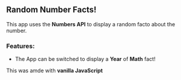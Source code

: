 ## Random Number Facts!
This app uses the **Numbers API** to display a random facto about the number.
### Features:  
  - The App can be switched to display a **Year** of **Math** fact!  

This was amde with **vanilla JavaScript**